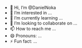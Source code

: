 - 👋 Hi, I’m @DanielNoka
- 👀 I’m interested in ...
- 🌱 I’m currently learning ...
- 💞️ I’m looking to collaborate on ...
- 📫 How to reach me ...
- 😄 Pronouns: ...
- ⚡ Fun fact: ...

<!---
DanielNoka/DanielNoka is a ✨ special ✨ repository because its `README.md` (this file) appears on your GitHub profile.
You can click the Preview link to take a look at your changes.
--->
